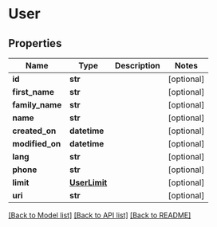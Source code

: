 # User


## Properties
Name | Type | Description | Notes
------------ | ------------- | ------------- | -------------
**id** | **str** |  | [optional] 
**first_name** | **str** |  | [optional] 
**family_name** | **str** |  | [optional] 
**name** | **str** |  | [optional] 
**created_on** | **datetime** |  | [optional] 
**modified_on** | **datetime** |  | [optional] 
**lang** | **str** |  | [optional] 
**phone** | **str** |  | [optional] 
**limit** | [**UserLimit**](UserLimit.md) |  | [optional] 
**uri** | **str** |  | [optional] 

[[Back to Model list]](../README.md#documentation-for-models) [[Back to API list]](../README.md#documentation-for-api-endpoints) [[Back to README]](../README.md)


